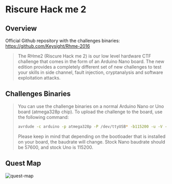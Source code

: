 # Riscure Hack me 2

## Overview

Official Github repository with the challenges binaries: https://github.com/Keysight/Rhme-2016

> The RHme2 (Riscure Hack me 2) is our low level hardware CTF challenge that comes in the form of an Arduino Nano board. The new edition provides a completely different set of new challenges to test your skills in side channel, fault injection, cryptanalysis and software exploitation attacks.

## Challenges Binaries

> You can use the challenge binaries on a normal Arduino Nano or Uno board (atmega328p chip). To upload the challenge to the board, use the following command:
>
> ```bash
> avrdude -c arduino -p atmega328p -P /dev/ttyUSB* -b115200 -u -V -U flash:w:CHALLENGE.hex
> ```
>
> Please keep in mind that depending on the bootloader that is installed on your board, the baudrate will change. Stock Nano baudrate should be 57600, and stock Uno is 115200.

## Quest Map

![quest-map](/home/leonardo/Projects/github-repos/ctf-writeups/rhme-2016/quest-map/quest-map.png)